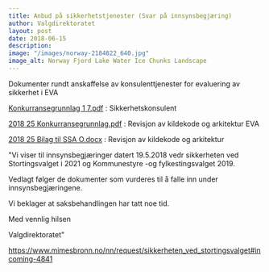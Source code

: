 ```yaml
---
title: Anbud på sikkerhetstjenester (Svar på innsynsbegjæring)
author: Valgdirektoratet
layout: post
date: 2018-06-15
description:
image: "/images/norway-2184822_640.jpg"
image_alt: Norway Fjord Lake Water Ice Chunks Landscape
---
```


Dokumenter rundt anskaffelse av konsulenttjenester for evaluering av sikkerhet i EVA

[Konkurransegrunnlag 1 7.pdf](https://www.mimesbronn.no/nn/request/923/response/4841/attach/3/Konkurransegrunnlag%201%207.pdf) : Sikkerhetskonsulent

[2018 25 Konkurransegrunnlag.pdf](https://www.mimesbronn.no/nn/request/923/response/4841/attach/4/2018%2025%20Konkurransegrunnlag.pdf) :  Revisjon av kildekode og arkitektur EVA

[2018 25 Bilag til SSA O.docx](https://www.mimesbronn.no/nn/request/923/response/4841/attach/5/2018%2025%20Bilag%20til%20SSA%20O.docx) : Revisjon av kildekode og arkitektur

"Vi viser til innsynsbegjæringer datert 19.5.2018 vedr sikkerheten ved 
Stortingsvalget i 2021 og Kommunestyre -og fylkestingsvalget 2019.

Vedlagt følger de dokumenter som vurderes til å falle inn under 
innsynsbegjæringene.

Vi beklager at saksbehandlingen har tatt noe tid.

Med vennlig hilsen

Valgdirektoratet"

<https://www.mimesbronn.no/nn/request/sikkerheten_ved_stortingsvalget#incoming-4841>
